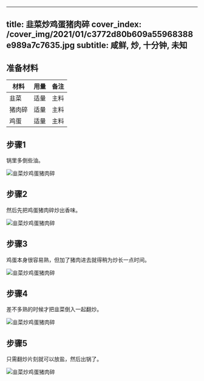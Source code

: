 
---
title: 韭菜炒鸡蛋猪肉碎
cover_index: /cover_img/2021/01/c3772d80b609a55968388e989a7c7635.jpg
subtitle: 咸鲜, 炒, 十分钟, 未知
---

## 准备材料

| 材料     | 用量 | 备注|
| ------- | ----- | --- |
| 韭菜 | 适量| 主料 |
| 猪肉碎 | 适量| 主料 |
| 鸡蛋 | 适量| 主料 |

## 步骤1

锅里多倒些油。

![韭菜炒鸡蛋猪肉碎](https://i8.meishichina.com/attachment/recipe/201010/201010110659285.jpg?x-oss-process=style/p320) 

## 步骤2

然后先把鸡蛋猪肉碎炒出香味。

![韭菜炒鸡蛋猪肉碎](https://i8.meishichina.com/attachment/recipe/201010/201010110702231.jpg?x-oss-process=style/p320) 

## 步骤3

鸡蛋本身很容易熟，但加了猪肉进去就得稍为炒长一点时间。

![韭菜炒鸡蛋猪肉碎](https://i8.meishichina.com/attachment/recipe/201010/201010110704128.jpg?x-oss-process=style/p320) 

## 步骤4

差不多熟的时候才把韭菜倒入一起翻炒。

![韭菜炒鸡蛋猪肉碎](https://i8.meishichina.com/attachment/recipe/201010/201010110704553.jpg?x-oss-process=style/p320) 

## 步骤5

只需翻炒片刻就可以放盐，然后出锅了。

![韭菜炒鸡蛋猪肉碎](https://i8.meishichina.com/attachment/recipe/201010/201010110706094.jpg?x-oss-process=style/p320) 

